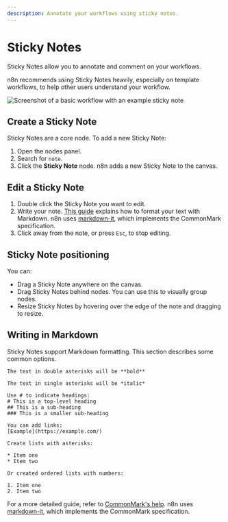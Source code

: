 ```yaml
---
description: Annotate your workflows using sticky notes.
---
```


# Sticky Notes

Sticky Notes allow you to annotate and comment on your workflows.

n8n recommends using Sticky Notes heavily, especially on template workflows, to help other users understand your workflow.

![Screenshot of a basic workflow with an example sticky note](../../_images/workflows/stickies/example-sticky-note.png)

## Create a Sticky Note

Sticky Notes are a core node. To add a new Sticky Note:

1. Open the nodes panel.
2. Search for `note`.
3. Click the **Sticky Note** node. n8n adds a new Sticky Note to the canvas.

## Edit a Sticky Note

1. Double click the Sticky Note you want to edit.
2. Write your note. [This guide](https://commonmark.org/help/) explains how to format your text with Markdown. n8n uses [markdown-it](https://github.com/markdown-it/markdown-it), which implements the CommonMark specification. 
3. Click away from the note, or press `Esc`, to stop editing.

## Sticky Note positioning

You can:

* Drag a Sticky Note anywhere on the canvas.
* Drag Sticky Notes behind nodes. You can use this to visually group nodes.
* Resize Sticky Notes by hovering over the edge of the note and dragging to resize.

## Writing in Markdown

Sticky Notes support Markdown formatting. This section describes some common options.

```
The text in double asterisks will be **bold**

The text in single asterisks will be *italic*

Use # to indicate headings:
# This is a top-level heading
## This is a sub-heading
### This is a smaller sub-heading

You can add links:
[Example](https://example.com/)

Create lists with asterisks:

* Item one
* Item two

Or created ordered lists with numbers:

1. Item one
2. Item two
```

For a more detailed guide, refer to [CommonMark's help](https://commonmark.org/help/). n8n uses [markdown-it](https://github.com/markdown-it/markdown-it), which implements the CommonMark specification.